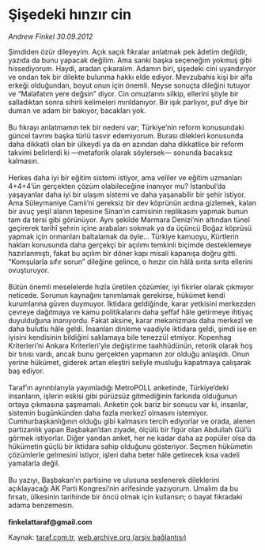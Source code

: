 # Şişedeki hınzır cin

*Andrew Finkel 30.09.2012*

<div class="yazi">Şimdiden özür dileyeyim. Açık saçık fıkralar anlatmak pek âdetim değildir, yazıda da bunu yapacak değilim. Ama sanki başka seçeneğim yokmuş gibi hissediyorum. Haydi, aradan çıkaralım. Adamın biri, şişedeki cini uyandırıyor ve ondan tek bir dilekte bulunma hakkı elde ediyor. Mevzubahis kişi bir alfa erkeği olduğundan, boyut onun için önemli. Neyse sonuçta dileğini tutuyor ve “Malafatım yere değsin” diyor. Cin omuzlarını silkip, ellerini şöyle bir salladıktan sonra sihirli kelimeleri mırıldanıyor. Bir ışık parlıyor, puf diye bir duman ve adam bir bakıyor, bacakları yok.<br/><br/>Bu fıkrayı anlatmamın tek bir nedeni var; Türkiye’nin reform konusundaki güncel tavrını başka türlü tasvir edemiyorum. Burası dilekleri konusunda daha dikkatli olan bir ülkeydi ya da en azından daha dikkatlice bir reform takvimi belirlerdi ki —metaforik olarak söylersek— sonunda bacaksız kalmasın.<br/><br/>Herkes daha iyi bir eğitim sistemi istiyor, ama veliler ve eğitim uzmanları 4+4+4’ün gerçekten çözüm olabileceğine inanıyor mu? İstanbul’da yaşayanlar daha iyi bir ulaşım sistemi ve daha yaşanabilir bir şehir istiyor. Ama Süleymaniye Camii’ni gereksiz bir dev köprünün ardına gizlemek, kalan bir avuç yeşil alanın tepesine Sinan’ın camisinin replikasını yapmak bunun tam da tersi gibi görünüyor. Aynı şekilde Marmara Denizi’nin altından tünel geçirerek tarihî şehrin içine arabaları sokmak ya da üçüncü Boğaz köprüsü yapmak için ormanları baltalamak da öyle... Türkiye kamuoyu, Kürtlerin hakları konusunda daha gerçekçi bir açılımı temkinli biçimde desteklemeye hazırlanmıştı, fakat bu açılım bir döner kapı misali kapanışa doğru gitti. “Komşularla sıfır sorun” dileğine gelince, o hınzır cin hâlâ sırıta sırıta ellerini ovuşturuyor.<br/><br/>Bütün önemli meselelerde hızla üretilen çözümler, iyi fikirler olarak çıkmıyor neticede. Sorunun kaynağını tanımlamak gerekirse, hükümet kendi kurumlarına güven duymuyor. İktidara geldiğinde, karar yetkisini merkezden çevreye dağıtmaya ve kamu politikalarını daha şeffaf hâle getirmeye ihtiyaç duyulduğuna inanıyordu. Fakat aksine, karar mekanizması daha merkezî ve daha bulutlu hâle geldi. İnsanları dinleme vaadiyle iktidara geldi, şimdi ise en iyisini kendisinin bildiğini saklamaya bile tenezzül etmiyor. Kopenhag Kriterleri’ni Ankara Kriterleri’yle değiştirme taahhüdünün, retorik olarak hoş bir tınısı vardı, ancak bunu gerçekten yapmanın zor olduğu anlaşıldı. Onun yerine hükümet, giderek artan eleştiri seliyle musluğu kapatmaya çalışarak baş ediyor.<br/><br/>Taraf’ın ayrıntılarıyla yayımladığı MetroPOLL anketinde, Türkiye’deki insanların, işlerin eskisi gibi pürüzsüz gitmediğinin farkında olduğunun ortaya çıkmasına şaşmamalı. Anketin çok bariz bir sonucu var ki, insanlar, sistemin bugünkünden daha fazla merkezî olmasını istemiyor. Cumhurbaşkanlığının olduğu gibi kalmasını tercih ediyorlar ve orada, alenen partizanlık yapan Başbakan’dan ziyade, ölçülü bir figür olan Abdullah Gül’ü görmek istiyorlar. Diğer yandan anket, her ne kadar daha az popüler olsa da hükümetin güçlü bir iktidara sahip olduğunu gösteriyor. Seçmen hükümetin çözümlerle gelmesini istiyor, işleri daha beter hâle getirecek kısa vadeli yamalarla değil.<br/><br/>Bu yazıyı, Başbakan’ın partisine ve ulusuna seslenerek dileklerini açıklayacağı AK Parti Kongresi’nin arifesinde yazıyorum. Umalım da bu fırsatı, ülkesinin tarihinde bir öncü olmak için kullansın; o bayat fıkradaki adama benzemesin.<br/><br/><strong>finkelattaraf@gmail.com</strong>
<p></p>
</div>

Kaynak: [taraf.com.tr](http://www.taraf.com.tr/andrew-finkel/makale-sisedeki-hinzir-cin.htm), [web.archive.org (arşiv bağlantısı)](http://web.archive.org/web/20131107125756/http://www.taraf.com.tr/andrew-finkel/makale-sisedeki-hinzir-cin.htm)
